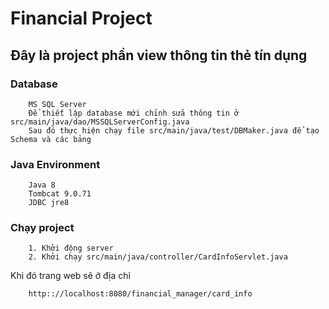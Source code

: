 # Financial Project
## Đây là project phần view thông tin thẻ tín dụng
### Database
~~~
    MS SQL Server
    Để thiết lập database mới chỉnh sửa thông tin ở src/main/java/dao/MSSQLServerConfig.java
    Sau đó thực hiện chạy file src/main/java/test/DBMaker.java để tạo Schema và các bảng
~~~
### Java Environment
~~~
    Java 8
    Tombcat 9.0.71
    JDBC jre8
~~~
### Chạy project
~~~
    1. Khởi động server
    2. Khởi chạy src/main/java/controller/CardInfoServlet.java
~~~
Khi đó trang web sẽ ở địa chỉ
~~~
    http:://localhost:8080/financial_manager/card_info
~~~